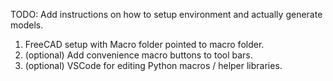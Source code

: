 TODO: Add instructions on how to setup environment and actually generate models.

1. FreeCAD setup with Macro folder pointed to macro folder.
1. (optional) Add convenience macro buttons to tool bars.
1. (optional) VSCode for editing Python macros / helper libraries.
